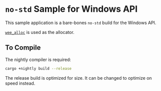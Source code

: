 `no-std` Sample for Windows API
==============================

This sample application is a bare-bones `no-std` build for the Windows API.

[`wee_alloc`](https://crates.io/crates/wee_alloc) is used as the allocator.


To Compile
----------

The nightly compiler is required:

```bash
cargo +nightly build --release
```

The release build is optimized for size.  It can be changed to optimize on speed instead.
